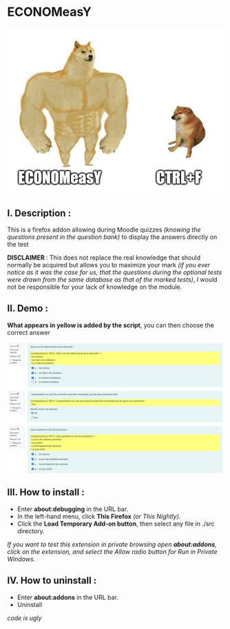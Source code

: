 # ECONOMeasY
![](img/economeasy.PNG)

## I. Description :
This is a firefox addon allowing during Moodle quizzes *(knowing the questions present in the question bank)* to display the answers directly on the test

**DISCLAIMER** : This does not replace the real knowledge that should normally be acquired but allows you to maximize your mark *(if you ever notice as it was the case for us, that the questions during the optional tests were drawn from the same database as that of the marked tests)*, I would not be responsible for your lack of knowledge on the module.

## II. Demo :
**What appears in yellow is added by the script**, you can then choose the correct answer


![](img/example.PNG)


## III. How to install :

- Enter **about:debugging** in the URL bar.
- In the left-hand menu, click **This Firefox** *(or This Nightly)*.
- Click the **Load Temporary Add-on button**, then select any file in ./src directory.

*If you want to test this extension in private browsing open **about:addons**, click on the extension, and select the Allow radio button for Run in Private Windows.*

## IV. How to uninstall :

- Enter **about:addons** in the URL bar.
- Uninstall

*code is ugly*